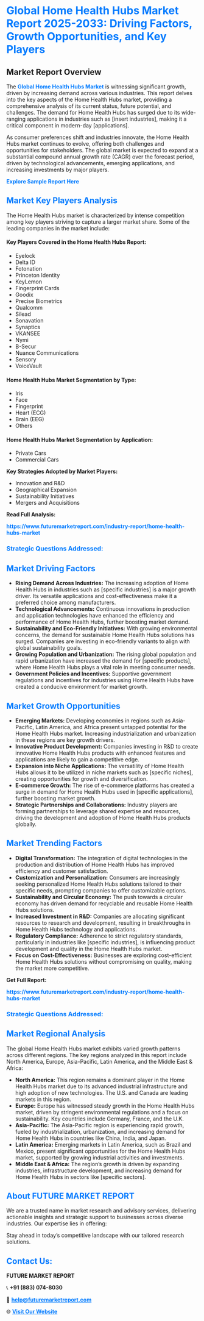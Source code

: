 <h1 style="color: #007BFF;">Global Home Health Hubs Market Report 2025-2033: Driving Factors, Growth Opportunities, and Key Players</h1>

<section id="overview">
<h2>Market Report Overview</h2>
<p>The <a href="https://www.futuremarketreport.com/industry-report/home-health-hubs-market" style="color: #007BFF; text-decoration: none;"><strong>Global Home Health Hubs Market</strong></a> is witnessing significant growth, driven by increasing demand across various industries. This report delves into the key aspects of the Home Health Hubs market, providing a comprehensive analysis of its current status, future potential, and challenges. The demand for Home Health Hubs has surged due to its wide-ranging applications in industries such as [insert industries], making it a critical component in modern-day [applications].</p>
<p>As consumer preferences shift and industries innovate, the Home Health Hubs market continues to evolve, offering both challenges and opportunities for stakeholders. The global market is expected to expand at a substantial compound annual growth rate (CAGR) over the forecast period, driven by technological advancements, emerging applications, and increasing investments by major players.</p>
</section>

<section id="overview">
<p><a href="https://www.futuremarketreport.com/request-sample/reportId=34673" style="color: #007BFF; text-decoration: none;"><strong>Explore Sample Report Here</strong></a></p>
</section>

<section id="key-players">
<h2 style="color: #007BFF;">Market Key Players Analysis</h2>
<p>The Home Health Hubs market is characterized by intense competition among key players striving to capture a larger market share. Some of the leading companies in the market include:</p>
<h4>Key Players Covered in the Home Health Hubs Report:</h4>
<ul><li>Eyelock</li><li>Delta ID</li><li>Fotonation</li><li>Princeton Identity</li><li>KeyLemon</li><li>Fingerprint Cards</li><li>Goodix</li><li>Precise Biometrics</li><li>Qualcomm</li><li>Silead</li><li>Sonavation</li><li>Synaptics</li><li>VKANSEE</li><li>Nymi</li><li>B-Secur</li><li>Nuance Communications</li><li>Sensory</li><li>VoiceVault</li></ul>
<h4>Home Health Hubs Market Segmentation by Type:</h4>
<ul><li>Iris</li><li>Face</li><li>Fingerprint</li><li>Heart (ECG)</li><li>Brain (EEG)</li><li>Others</li></ul>

<h4>Home Health Hubs Market Segmentation by Application:</h4>
<ul><li>Private Cars</li><li>Commercial Cars</li></ul>
<p><strong>Key Strategies Adopted by Market Players:</strong></p>
<ul>
<li>Innovation and R&D</li>
<li>Geographical Expansion</li>
<li>Sustainability Initiatives</li>
<li>Mergers and Acquisitions</li>
</ul>
</section>

<section>
<p><strong>Read Full Analysis: </strong></p><a href="https://www.futuremarketreport.com/industry-report/home-health-hubs-market" style="color: #007BFF; text-decoration: none;"><strong>https://www.futuremarketreport.com/industry-report/home-health-hubs-market</strong></a>
<h3 style="color: #007BFF;">Strategic Questions Addressed:</h3>
</section>

<section id="driving-factors">
<h2 style="color: #007BFF;">Market Driving Factors</h2>
<ul>
<li><strong>Rising Demand Across Industries:</strong> The increasing adoption of Home Health Hubs in industries such as [specific industries] is a major growth driver. Its versatile applications and cost-effectiveness make it a preferred choice among manufacturers.</li>
<li><strong>Technological Advancements:</strong> Continuous innovations in production and application technologies have enhanced the efficiency and performance of Home Health Hubs, further boosting market demand.</li>
<li><strong>Sustainability and Eco-Friendly Initiatives:</strong> With growing environmental concerns, the demand for sustainable Home Health Hubs solutions has surged. Companies are investing in eco-friendly variants to align with global sustainability goals.</li>
<li><strong>Growing Population and Urbanization:</strong> The rising global population and rapid urbanization have increased the demand for [specific products], where Home Health Hubs plays a vital role in meeting consumer needs.</li>
<li><strong>Government Policies and Incentives:</strong> Supportive government regulations and incentives for industries using Home Health Hubs have created a conducive environment for market growth.</li>
</ul>
</section>

<section id="growth-opportunities">
<h2 style="color: #007BFF;">Market Growth Opportunities</h2>
<ul>
<li><strong>Emerging Markets:</strong> Developing economies in regions such as Asia-Pacific, Latin America, and Africa present untapped potential for the Home Health Hubs market. Increasing industrialization and urbanization in these regions are key growth drivers.</li>
<li><strong>Innovative Product Development:</strong> Companies investing in R&D to create innovative Home Health Hubs products with enhanced features and applications are likely to gain a competitive edge.</li>
<li><strong>Expansion into Niche Applications:</strong> The versatility of Home Health Hubs allows it to be utilized in niche markets such as [specific niches], creating opportunities for growth and diversification.</li>
<li><strong>E-commerce Growth:</strong> The rise of e-commerce platforms has created a surge in demand for Home Health Hubs used in [specific applications], further boosting market growth.</li>
<li><strong>Strategic Partnerships and Collaborations:</strong> Industry players are forming partnerships to leverage shared expertise and resources, driving the development and adoption of Home Health Hubs products globally.</li>
</ul>
</section>

<section id="trending-factors">
<h2 style="color: #007BFF;">Market Trending Factors</h2>
<ul>
<li><strong>Digital Transformation:</strong> The integration of digital technologies in the production and distribution of Home Health Hubs has improved efficiency and customer satisfaction.</li>
<li><strong>Customization and Personalization:</strong> Consumers are increasingly seeking personalized Home Health Hubs solutions tailored to their specific needs, prompting companies to offer customizable options.</li>
<li><strong>Sustainability and Circular Economy:</strong> The push towards a circular economy has driven demand for recyclable and reusable Home Health Hubs solutions.</li>
<li><strong>Increased Investment in R&D:</strong> Companies are allocating significant resources to research and development, resulting in breakthroughs in Home Health Hubs technology and applications.</li>
<li><strong>Regulatory Compliance:</strong> Adherence to strict regulatory standards, particularly in industries like [specific industries], is influencing product development and quality in the Home Health Hubs market.</li>
<li><strong>Focus on Cost-Effectiveness:</strong> Businesses are exploring cost-efficient Home Health Hubs solutions without compromising on quality, making the market more competitive.</li>
</ul>
</section>

<section>
<p><strong>Get Full Report: </strong></p><a href="https://www.futuremarketreport.com/industry-report/home-health-hubs-market" style="color: #007BFF; text-decoration: none;"><strong>https://www.futuremarketreport.com/industry-report/home-health-hubs-market</strong></a>
<h3 style="color: #007BFF;">Strategic Questions Addressed:</h3>
</section>


<section id="regional-analysis">
<h2 style="color: #007BFF;">Market Regional Analysis</h2>
<p>The global Home Health Hubs market exhibits varied growth patterns across different regions. The key regions analyzed in this report include North America, Europe, Asia-Pacific, Latin America, and the Middle East & Africa:</p>
<ul>
<li><strong>North America:</strong> This region remains a dominant player in the Home Health Hubs market due to its advanced industrial infrastructure and high adoption of new technologies. The U.S. and Canada are leading markets in this region.</li>
<li><strong>Europe:</strong> Europe has witnessed steady growth in the Home Health Hubs market, driven by stringent environmental regulations and a focus on sustainability. Key countries include Germany, France, and the U.K.</li>
<li><strong>Asia-Pacific:</strong> The Asia-Pacific region is experiencing rapid growth, fueled by industrialization, urbanization, and increasing demand for Home Health Hubs in countries like China, India, and Japan.</li>
<li><strong>Latin America:</strong> Emerging markets in Latin America, such as Brazil and Mexico, present significant opportunities for the Home Health Hubs market, supported by growing industrial activities and investments.</li>
<li><strong>Middle East & Africa:</strong> The region’s growth is driven by expanding industries, infrastructure development, and increasing demand for Home Health Hubs in sectors like [specific sectors].</li>
</ul>
</section>

<footer>
<h2 style="color: #007BFF;">About FUTURE MARKET REPORT</h2>
<p>We are a trusted name in market research and advisory services, delivering actionable insights and strategic support to businesses across diverse industries. Our expertise lies in offering:</p>

<p>Stay ahead in today’s competitive landscape with our tailored research solutions.</p>

<h2 style="color: #007BFF;">Contact Us:</h2>
<p><strong>FUTURE MARKET REPORT</strong></p>
<p>📞 <strong>+91 (883) 074-8030</strong></p>
<p>📧 <strong><a href="mailto:help@futuremarketreport.com" style="color: #007BFF;">help@futuremarketreport.com</a></strong></p>
<p>🌐 <strong><a href="https://www.futuremarketreport.com/" style="color: #007BFF;">Visit Our Website</a></strong></p>
</footer>